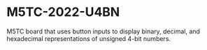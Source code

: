# M5TC-2022-U4BN
M5TC board that uses button inputs to display binary, decimal, and hexadecimal representations of unsigned 4-bit numbers. 
